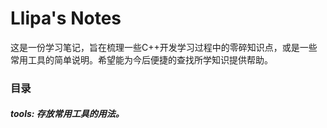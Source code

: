 # Llipa's Notes



​	这是一份学习笔记，旨在梳理一些C++开发学习过程中的零碎知识点，或是一些常用工具的简单说明。希望能为今后便捷的查找所学知识提供帮助。



### 目录

##### tools: 存放常用工具的用法。

